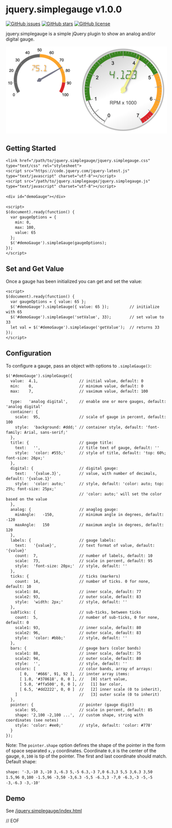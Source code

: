 # jquery.simplegauge v1.0.0

[![GitHub issues](https://img.shields.io/github/issues/peterthoeny/jquery.simplegauge)](https://github.com/peterthoeny/jquery.simplegauge/issues)
[![GitHub stars](https://img.shields.io/github/stars/peterthoeny/jquery.simplegauge)](https://github.com/peterthoeny/jquery.simplegauge/stargazers)
[![GitHub license](https://img.shields.io/github/license/peterthoeny/jquery.simplegauge)](https://github.com/peterthoeny/jquery.simplegauge/blob/master/LICENSE)

jquery.simplegauge is a simple jQuery plugin to show an analog and/or digital gauge.

![Sample screenshot](screenshot.png)

## Getting Started

```
<link href="/path/to/jquery.simplegauge/jquery.simplegauge.css" type="text/css" rel="stylesheet">
<script src="https://code.jquery.com/jquery-latest.js" type="text/javascript" charset="utf-8"></script>
<script src="/path/to/jquery.simplegauge/jquery.simplegauge.js" type="text/javascript" charset="utf-8"></script>

<div id="demoGauge"></div>

<script>
$(document).ready(function() {
  var gaugeOptions = {
    min: 0,
    max: 100,
    value: 65
  };
  $('#demoGauge').simpleGauge(gaugeOptions);
});
</script>
```

## Set and Get Value

Once a gauge has been initialized you can get and set the value:

```
<script>
$(document).ready(function() {
  var gaugeOptions = { value: 65 };
  $('#demoGauge').simpleGauge({ value: 65 });         // initialize with 65
  $('#demoGauge').simpleGauge('setValue', 33);        // set value to 33
  let val = $('#demoGauge').simpleGauge('getValue');  // returns 33
});
</script>
```

## Configuration

To configure a gauge, pass an object with options to `.simpleGauge()`:

```
$('#demoGauge').simpleGauge({
  value:  4.1,                  // initial value, default: 0
  min:    0,                    // minimum value, default: 0
  max:    7,                    // vaximum value, default: 100

  type:   'analog digital',     // enable one or more gauges, default: 'analog digital'
  container: {
    scale:  95,                 // scale of gauge in percent, default: 100
    style:  'background: #ddd;' // container style, default: 'font-family: Arial, sans-serif;'
  },
  title: {                      // gauge title:
    text:   '',                 // title text of gauge, default: ''
    style:  'color: #555;'      // style of title, default: 'top: 60%; font-size: 26px;'
  },
  digital: {                    // digital gauge:
    text:   '{value.3}',        // value, with number of decimals, default: '{value.1}'
    style:  'color: auto;'      // style, default: 'color: auto; top: 25%; font-size: 25px;'
                                // 'color: auto;' will set the color based on the value
  },
  analog: {                     // anaglog gauge:
    minAngle:   -150,           // minimum angle in degrees, default: -120
    maxAngle:   150             // maximum angle in degrees, default: 120
  },
  labels: {                     // gauge labels:
    text:   '{value}',          // text format of value, default: '{value}'
    count:  7,                  // number of labels, default: 10
    scale:  73,                 // scale in percent, default: 95
    style:  'font-size: 20px;'  // style, default: ''
  },
  ticks: {                      // ticks (markers)
    count:  14,                 // number of ticks. 0 for none, default: 10
    scale1: 84,                 // inner scale, default: 77
    scale2: 93,                 // outer scale, default: 83
    style:  'width: 2px;'       // style, default: ''
  },
  subTicks: {                   // sub-ticks, between ticks
    count:  5,                  // number of sub-ticks, 0 for none, default: 0
    scale1: 93,                 // inner scale, default: 80
    scale2: 96,                 // outer scale, default: 83
    style:  'color: #bbb;'      // style, default: ''
  },
  bars: {                       // gauge bars (color bands)
    scale1: 88,                 // inner scale, default: 75
    scale2: 94,                 // outer scale, default: 80
    style:  '',                 // style, default: ''
    colors: [                   // color bands, array of arrays:
      [ 0,   '#666', 91, 92 ],  // innter array items:
      [ 1.0, '#378618', 0, 0 ], //   [0] start value,
      [ 5.0, '#ffa500', 0, 0 ], //   [1] bar color,
      [ 6.5, '#dd2222', 0, 0 ]  //   [2] inner scale (0 to inherit),
    ]                           //   [3] outer scale (0 to inherit)
  },
  pointer: {                    // pointer (gauge digit)
    scale: 95,                  // scale in percent, default: 85
    shape: '2,100 -2,100 ...',  // custom shape, string with coordinates (see notes)
    style: 'color: #ee0;'       // style, default: 'color: #778'
  }
});
```

Note: The `pointer.shape` option defines the shape of the pointer in the form of space separated `x,y` coordinates. Coordinate `0,0` is the center of the gauge, `0,100` is tip of the pointer. The first and last coordinate should match. Default shape:

`shape: '-3,-10 3,-10 3,-6.3 5,-5 6.3,-3 7,0 6.3,3 5,5 3,6.3 3,50 1.5,96 0,100 -1.5,96 -3,50 -3,6.3 -5,5 -6.3,3 -7,0 -6.3,-3 -5,-5 -3,-6.3 -3,-10'`

## Demo

See [/jquery.simplegauge/index.html](https://peterthoeny.github.io/jquery.simplegauge/index.html)

// EOF
